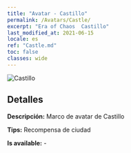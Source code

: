 ```yaml
---
title: "Avatar - Castillo"
permalink: /Avatars/Castle/
excerpt: "Era of Chaos  Castillo"
last_modified_at: 2021-06-15
locale: es
ref: "Castle.md"
toc: false
classes: wide
---
```

 ![Castillo](/images/a/avatarFrame_11.png)

## Detalles

 **Descripción:** Marco de avatar de Castillo 

 **Tips:** Recompensa de ciudad 

 **Is available:**  - 

